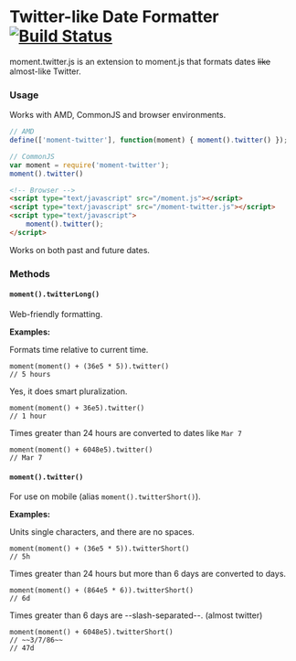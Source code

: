 Twitter-like Date Formatter  [![Build Status](https://travis-ci.org/hijonathan/moment.twitter.png?branch=master)](https://travis-ci.org/hijonathan/moment.twitter)
==================================================

moment.twitter.js is an extension to moment.js that formats dates ~~like~~ almost-like Twitter.

### Usage

Works with AMD, CommonJS and browser environments.

```javascript
// AMD
define(['moment-twitter'], function(moment) { moment().twitter() });
```

```javascript
// CommonJS
var moment = require('moment-twitter');
moment().twitter()
```

```html
<!-- Browser -->
<script type="text/javascript" src="/moment.js"></script>
<script type="text/javascript" src="/moment-twitter.js"></script>
<script type="text/javascript">
    moment().twitter();
</script>
```

Works on both past and future dates.

### Methods

#### `moment().twitterLong()`

Web-friendly formatting.

__Examples:__

Formats time relative to current time.

```
moment(moment() + (36e5 * 5)).twitter()
// 5 hours
```

Yes, it does smart pluralization.

```
moment(moment() + 36e5).twitter()
// 1 hour
```

Times greater than 24 hours are converted to dates like `Mar 7`

```
moment(moment() + 6048e5).twitter()
// Mar 7
```

#### `moment().twitter()`

For use on mobile (alias `moment().twitterShort()`).

__Examples:__

Units single characters, and there are no spaces.

```
moment(moment() + (36e5 * 5)).twitterShort()
// 5h
```

Times greater than 24 hours but more than 6 days are converted to days.

```
moment(moment() + (864e5 * 6)).twitterShort()
// 6d
```

Times greater than 6 days are --slash-separated--. (almost twitter)

```
moment(moment() + 6048e5).twitterShort()
// ~~3/7/86~~
// 47d
```
